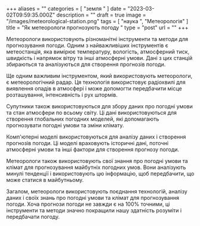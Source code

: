 +++
aliases = ""
categories = [ "земля " ]
date = "2023-03-02T09:59:35.000Z"
description = ""
draft = true
image = "/images/meteorological-station.png"
tags = [ "наука ", "Метеорологія" ]
title = "Як метеорологи прогнозують погоду "
type = "post"
url = ""
+++


Метеорологи використовують різноманітні інструменти та методи для прогнозування погоди. Одним з найважливіших інструментів є метеостанція, яка вимірює температуру, вологість, атмосферний тиск, швидкість і напрямок вітру та інші атмосферні умови. Дані з цих станцій збираються та аналізуються для створення прогнозів погоди.  
  
Ще одним важливим інструментом, який використовують метеорологи, є метеорологічний радар. Ця технологія використовує радіохвилі для виявлення опадів в атмосфері і може допомогти передбачити місце розташування, інтенсивність і рух штормів.  
  
Супутники також використовуються для збору даних про погодні умови та стан атмосфери по всьому світу. Ці дані використовуються для створення глобальних погодних моделей, які допомагають прогнозувати погодні умови та зміни клімату.  
  
Комп'ютерні моделі використовуються для аналізу даних і створення прогнозів погоди. Ці моделі враховують історичні дані, поточні атмосферні умови та інші фактори для створення прогнозу погоди.  
  
Метеорологи також використовують свої знання про погодні умови та клімат для прогнозування майбутніх погодних умов. Вони аналізують минулі тенденції і використовують цю інформацію, щоб передбачити, що може статися в майбутньому.  
  
Загалом, метеорологи використовують поєднання технологій, аналізу даних і своїх знань про погодні умови та клімат для прогнозування погоди. Хоча прогнози погоди не завжди є на 100% точними, ці інструменти та методи значно покращили нашу здатність розуміти і передбачати погоду.
